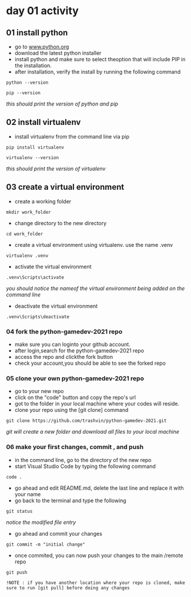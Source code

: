# day 01 activity

## 01 install python
- go to www.python.org
- download the latest python installer
- install python and make sure to select theoption that will include PIP in the installation.
- after installation, verify the install by running the following command
```
python --version

pip --version
```
_this should print the version of python and pip_

## 02 install virtualenv
- install virtualenv from the command line via pip
```
pip install virtualenv

virtualenv --version
```
_this should print the version of virtualenv_

## 03 create a virtual environment
- create a working folder
```
mkdir work_folder
```
- change directory to the new directory
```
cd work_folder
```
- create a virtual environment using virtualenv. use the name .venv
```
virtualenv .venv
```
- activate the virtual environment
```
.venv\Scripts\activate
```
_you should notice the nameof the virtual environment being added on the command line_
- deactivate the virtual environment
```
.venv\Scripts\deactivate
```
### 04 fork the python-gamedev-2021 repo
- make sure you can loginto your github account.
- after login,search for the python-gamedev-2021 repo
- access the repo and clickthe fork button
- check your account,you should be able to see the forked repo

### 05 clone your own python-gamedev-2021 repo
- go to your new repo
- click on the "code" button and copy the repo's url
- got to the folder in your local machine where your codes will reside.
- clone your repo using the [git clone] command
```
git clone https://github.com/trashvin/python-gamedev-2021.git
```
_git will create a new folder and download all files to your local machine_

### 06 make your first changes, commit , and push
- in the command line, go to the directory of the new repo
- start Visual Studio Code by typing the following command
```
code .
```
- go ahead and edit README.md, delete the last line and replace it with your name
- go back to the terminal and type the following
```
git status
```
_notice the modified file entry_
- go ahead and commit your changes
```
git commit -m "initial change"
```
- once commited, you can now push your changes to the main /remote repo
```
git push
```
```
!NOTE : if you have another location where your repo is cloned, make sure to run [git pull] before doing any changes
```




